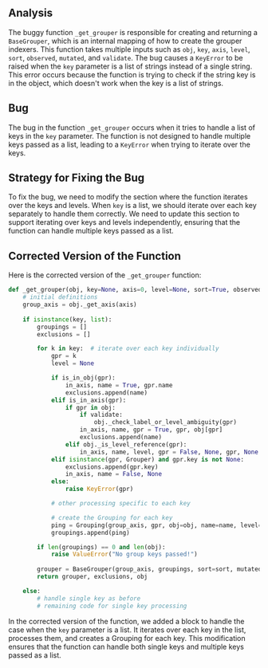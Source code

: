 ## Analysis
The buggy function `_get_grouper` is responsible for creating and returning a `BaseGrouper`, which is an internal mapping of how to create the grouper indexers. This function takes multiple inputs such as `obj`, `key`, `axis`, `level`, `sort`, `observed`, `mutated`, and `validate`. The bug causes a `KeyError` to be raised when the `key` parameter is a list of strings instead of a single string. This error occurs because the function is trying to check if the string key is in the object, which doesn't work when the key is a list of strings.

## Bug
The bug in the function `_get_grouper` occurs when it tries to handle a list of keys in the `key` parameter. The function is not designed to handle multiple keys passed as a list, leading to a `KeyError` when trying to iterate over the keys.

## Strategy for Fixing the Bug
To fix the bug, we need to modify the section where the function iterates over the keys and levels. When `key` is a list, we should iterate over each key separately to handle them correctly. We need to update this section to support iterating over keys and levels independently, ensuring that the function can handle multiple keys passed as a list.

## Corrected Version of the Function
Here is the corrected version of the `_get_grouper` function:

```python
def _get_grouper(obj, key=None, axis=0, level=None, sort=True, observed=False, mutated=False, validate=True):
    # initial definitions
    group_axis = obj._get_axis(axis)
    
    if isinstance(key, list):
        groupings = []
        exclusions = []

        for k in key:  # iterate over each key individually
            gpr = k
            level = None

            if is_in_obj(gpr):
                in_axis, name = True, gpr.name
                exclusions.append(name)
            elif is_in_axis(gpr):
                if gpr in obj:
                    if validate:
                        obj._check_label_or_level_ambiguity(gpr)
                    in_axis, name, gpr = True, gpr, obj[gpr]
                    exclusions.append(name)
                elif obj._is_level_reference(gpr):
                    in_axis, name, level, gpr = False, None, gpr, None
            elif isinstance(gpr, Grouper) and gpr.key is not None:
                exclusions.append(gpr.key)
                in_axis, name = False, None
            else:
                raise KeyError(gpr)

            # other processing specific to each key

            # create the Grouping for each key
            ping = Grouping(group_axis, gpr, obj=obj, name=name, level=level, sort=sort, observed=observed, in_axis=in_axis)
            groupings.append(ping)

        if len(groupings) == 0 and len(obj):
            raise ValueError("No group keys passed!")
        
        grouper = BaseGrouper(group_axis, groupings, sort=sort, mutated=mutated)
        return grouper, exclusions, obj

    else:
        # handle single key as before
        # remaining code for single key processing

```

In the corrected version of the function, we added a block to handle the case when the `key` parameter is a list. It iterates over each key in the list, processes them, and creates a Grouping for each key. This modification ensures that the function can handle both single keys and multiple keys passed as a list.